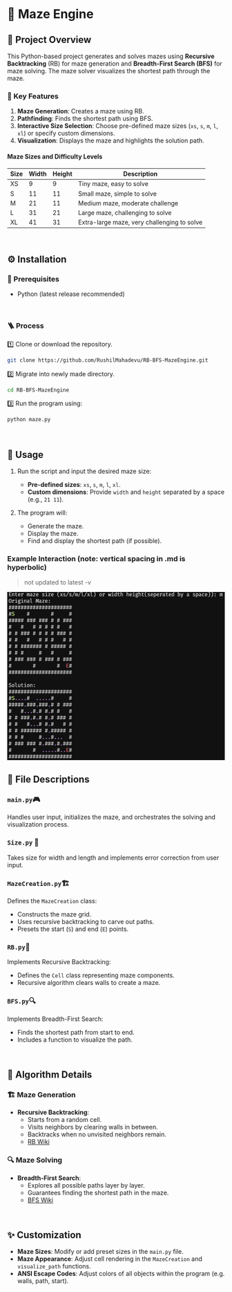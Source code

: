 # 🧭 Maze Engine

## 📌 Project Overview
This Python-based project generates and solves mazes using **Recursive Backtracking** (RB) for maze generation and **Breadth-First Search (BFS)** for maze solving. The maze solver visualizes the shortest path through the maze.

### 🌟 Key Features
1. **Maze Generation**: Creates a maze using RB.  
2. **Pathfinding**: Finds the shortest path using BFS.  
3. **Interactive Size Selection**: Choose pre-defined maze sizes (`xs`, `s`, `m`, `l`, `xl`) or specify custom dimensions.
4. **Visualization**: Displays the maze and highlights the solution path.  

#### Maze Sizes and Difficulty Levels
| **Size** | **Width** | **Height** | **Description**                            |  
|----------|-----------|------------|--------------------------------------------|  
| XS       | 9         | 9          | Tiny maze, easy to solve                   |  
| S        | 11        | 11         | Small maze, simple to solve                |  
| M        | 21        | 11         | Medium maze, moderate challenge            |  
| L        | 31        | 21         | Large maze, challenging to solve           |  
| XL       | 41        | 31         | Extra-large maze, very challenging to solve |  

<br />

## ⚙️ Installation
### 🟰 Prerequisites
- Python (latest release recommended)

<br />

### 🪜 Process

1️⃣ Clone or download the repository.
   ``` bash
   git clone https://github.com/RushilMahadevu/RB-BFS-MazeEngine.git
   ```
2️⃣ Migrate into newly made directory.
   ``` bash
   cd RB-BFS-MazeEngine
   ```
3️⃣ Run the program using:

   ```bash
   python maze.py
   ```

<br />

## 🚀 Usage
1. Run the script and input the desired maze size:
   - **Pre-defined sizes**: `xs`, `s`, `m`, `l`, `xl`.
   - **Custom dimensions**: Provide `width` and `height` separated by a space (e.g., `21 11`).

2. The program will:
   - Generate the maze.
   - Display the maze.
   - Find and display the shortest path (if possible).

### Example Interaction (note: vertical spacing in .md is hyperbolic)
> not updated to latest -v

![](assets/output-preview.png)
<br />

## 📂 File Descriptions
### `main.py`🎮
Handles user input, initializes the maze, and orchestrates the solving and visualization process.

### `Size.py` 🚛
Takes size for width and length and implements error correction from user input.

### `MazeCreation.py`🏗️
Defines the `MazeCreation` class:
- Constructs the maze grid.
- Uses recursive backtracking to carve out paths.
- Presets the start (`S`) and end (`E`) points.

### `RB.py`🧩
Implements Recursive Backtracking:
- Defines the `Cell` class representing maze components.
- Recursive algorithm clears walls to create a maze.

### `BFS.py`🔍
Implements Breadth-First Search:
- Finds the shortest path from start to end.
- Includes a function to visualize the path.

<br />

## 🧠 Algorithm Details
### 🏗️ Maze Generation
- **Recursive Backtracking**:
  - Starts from a random cell.
  - Visits neighbors by clearing walls in between.
  - Backtracks when no unvisited neighbors remain.
  - [RB Wiki](https://en.wikipedia.org/wiki/Maze_generation_algorithm#Randomized_depth-first_search)

### 🔍 Maze Solving
- **Breadth-First Search**:
  - Explores all possible paths layer by layer.
  - Guarantees finding the shortest path in the maze.
  - [BFS Wiki](https://en.wikipedia.org/wiki/Breadth-first_search)

<br />

## ✨ Customization
- **Maze Sizes**: Modify or add preset sizes in the `main.py` file.
- **Maze Appearance**: Adjust cell rendering in the `MazeCreation` and `visualize_path` functions.
- **ANSI Escape Codes**: Adjust colors of all objects within the program (e.g. walls, path, start).
